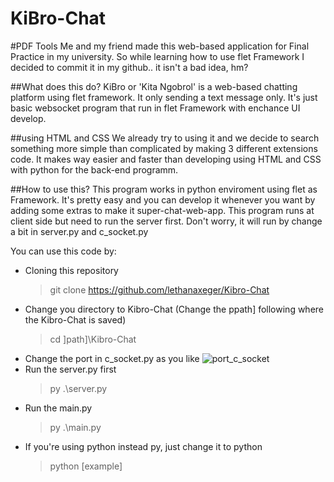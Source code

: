 # KiBro-Chat

#PDF Tools
Me and my friend made this web-based application for Final Practice in my university. So while learning how to use flet Framework I decided to commit it in my github.. it isn't a bad idea, hm?

##What does this do?
KiBro or 'Kita Ngobrol' is a web-based chatting platform using flet framework. It only sending a text message only. It's just basic websocket program that run in flet Framework with enchance UI develop.

##using HTML and CSS
We already try to using it and we decide to search something more simple than complicated by making 3 different extensions code. It makes way easier and faster than developing using HTML and CSS with python for the back-end programm.

##How to use this?
This program works in python enviroment using flet as Framework. It's pretty easy and you can develop it whenever you want by adding some extras to make it super-chat-web-app. This program runs at client side but need to run the server first. Don't worry, it will run by change a bit in server.py and c_socket.py

You can use this code by:
- Cloning this repository
  > git clone https://github.com/lethanaxeger/Kibro-Chat
- Change you directory to Kibro-Chat (Change the ppath] following where the Kibro-Chat is saved)
  > cd ]path]\Kibro-Chat
- Change the port in c_socket.py as you like
  ![port_c_socket](https://github.com/lethanaxeger/KiBro-Chat/assets/53499521/8144fe33-3a06-4839-9931-a8b47e84a516)
- Run the server.py first
  > py .\server.py
- Run the main.py
  > py .\main.py
- If you're using python instead py, just change it to python
  > python [example]
